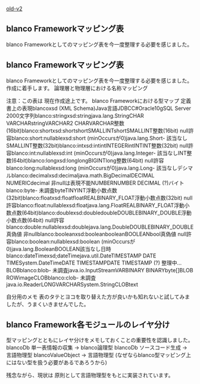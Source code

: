 [old-v2](ig051218-orig.html)

## blanco Frameworkマッピング表

blanco Frameworkとしてのマッピング表を今一度整理する必要を感じました。






## blanco Frameworkマッピング表


blanco Frameworkとしてのマッピング表を今一度整理する必要を感じました。
作成に着手します。
論理層と物理層における名称マッピング
  


注意：この表は 現在作成途上です。
blanco Frameworkにおける型マップ
定義書上の表現blancoxsd (XML Schema)Java言語JDBCC#Oracle10gSQL Server 2000文字列blanco:stringxsd:stringjava.lang.StringCHAR
      VARCHARstringVARCHAR2
      CHARVARCHAR整数(16bit)blanco:shortxsd:shortshortSMALLINTshortSMALLINT整数(16bit) null許容blanco:short:nullablexsd:short
      (minOccursが0)java.lang.Short- 該当なしSMALLINT整数(32bit)blanco:intxsd:intintINTEGERintINTINT整数(32bit) null許容blanco:int:nullablexsd:int
      (minOccursが0)java.lang.Integer- 該当なしINT整数(64bit)blanco:longxsd:longlongBIGINTlong整数(64bit) null許容blanco:long:nullablexsd:long
      (minOccursが0)java.lang.Long- 該当なしデシマルblanco:decimalxsd:decimaljava.math.BigDecimalDECIMAL
      NUMERICdecimal
      非nullは表現不能NUMBERNUMBER
      DECIMAL (?)バイトblanco:byte- 未調査byteTINYINT浮動小数点数(32bit)blanco:floatxsd:floatfloatREALBINARY_FLOAT浮動小数点数(32bit) null許容blanco:float:nullablexsd:floatjava.lang.FloatREALBINARY_FLOAT浮動小数点数(64bit)blanco:doublexsd:doubledoubleDOUBLEBINARY_DOUBLE浮動小数点数(64bit) null許容blanco:double:nullablexsd:doublejava.lang.DoubleDOUBLEBINARY_DOUBLE真偽値 非nullblanco:booleanxsd:booleanbooleanBOOLEANbool真偽値 null許容blanco:boolean:nullablexsd:boolean
      (minOccursが0)java.lang.BooleanBOOLEAN該当なし日時blanco:dateTimexsd;dateTimejava.util.DateTIMESTAMP
      DATE
      TIMESystem.DateTimeDATE
      TIMESTAMPDATE
      TIMESTAMP (?)
      整理中…BLOBblanco:blob- 未調査java.io.InputStreamVARBINARY
      BINARYbyte[]BLOB
      ROWimageCLOBblanco:clob- 未調査java.io.ReaderLONGVARCHARSystem.StringCLOBtext


自分用のメモ
表のタテとヨコを取り替えた方が良いかも知れないと試してみましたが、うまくいきませんでした。


## blanco Framework各モジュールのレイヤ分け


型マッピングとともにレイヤ分けをメモしておくことの重要性を認識しました。
blancoDb 単一表情報の収集 → blanco論理型
  blancoDb ソースコード生成 → 言語物理型
  blancoValueObject → 言語物理型 (なぜならblanco型マッピング上にはない型を扱う必要があるであろうから)


残念ながら、現状は 原則として言語物理型をもとに実装されています。